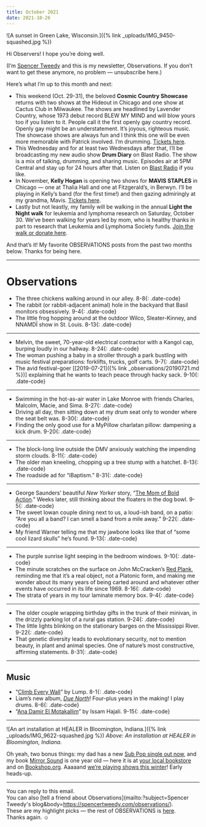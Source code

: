 ```yaml
---
title: October 2021
date: 2021-10-26
---
```


![A sunset in Green Lake, Wisconsin.]({% link _uploads/IMG_9450-squashed.jpg %})

Hi Observers! I hope you’re doing well.

(I’m [Spencer Tweedy](https://spencertweedy.com/) and this is my newsletter, Observations. If you don’t want to get these anymore, no problem — <unsubscribe>unsubscribe here</unsubscribe>.)

Here’s what I’m up to this month and next:

* This weekend (Oct. 29-31), the beloved **Cosmic Country Showcase** returns with two shows at the Hideout in Chicago and one show at Cactus Club in Milwaukee. The shows are headlined by Lavender Country, whose 1973 debut record BLEW MY MIND and will blow yours too if you listen to it. People call it the first openly gay country record. Openly gay might be an understatement. It’s joyous, righteous music. The showcase shows are always fun and I think this one will be even more memorable with Patrick involved. I’m drumming. [Tickets here](https://www.localuniverse.net/cosmiclavendertour).
* This Wednesday and for at least two Wednesdays after that, I’ll be broadcasting my new audio show **Drum Diary** on Blast Radio. The show is a mix of talking, drumming, and sharing music. Episodes air at 5PM Central and stay up for 24 hours after that. Listen on [Blast Radio](https://blastradio.com/spencertweedy) if you like.
* In November, **Kelly Hogan** is opening two shows for **MAVIS STAPLES** in Chicago — one at Thalia Hall and one at Fitzgerald’s, in Berwyn. I’ll be playing in Kelly’s band (for the first time!) and then gazing admiringly at my grandma, Mavis. [Tickets here](https://mavisstaples.com/tour).
* Lastly but not leastly, my family will be walking in the annual **Light the Night walk** for leukemia and lymphoma research on Saturday, October 30. We’ve been walking for years led by mom, who is healthy thanks in part to research that Leukemia and Lymphoma Society funds. [Join the walk or donate here](https://pages.lls.org/ltn/chi/Metrochicago21/SMillerTweedy).

And that’s it! My favorite OBSERVATIONS posts from the past two months below. Thanks for being here.

***

# Observations

* The three chickens walking around in our alley. <span>8-8</span>{: .date-code}
* The rabbit (or rabbit-adjacent animal) hole in the backyard that Basil monitors obsessively. <span>9-4</span>{: .date-code}
* The little frog hopping around at the outdoor Wilco, Sleater-Kinney, and NNAMDÏ show in St. Louis. <span>8-13</span>{: .date-code}

***

* Melvin, the sweet, 70-year-old electrical contractor with a Kangol cap, burping loudly in our hallway. <span>8-24</span>{: .date-code}
* The woman pushing a baby in a stroller through a park bustling with music festival preparations: forklifts, trucks, golf carts. <span>9-7</span>{: .date-code}
* The avid festival-goer [[2019-07-21]({% link _observations/20190721.md %})] explaining that he wants to teach peace through hacky sack. <span>9-10</span>{: .date-code}

***

* Swimming in the hot-as-air water in Lake Monroe with friends Charles, Malcolm, Macie, and Sima. <span>8-27</span>{: .date-code}
* Driving all day, then sitting down at my drum seat only to wonder where the seat belt was. <span>8-30</span>{: .date-code}
* Finding the only good use for a MyPillow charlatan pillow: dampening a kick drum. <span>9-20</span>{: .date-code}

***

* The block-long line outside the DMV anxiously watching the impending storm clouds. <span>8-11</span>{: .date-code}
* The older man kneeling, chopping up a tree stump with a hatchet. <span>8-13</span>{: .date-code}
* The roadside ad for “iBaptism.” <span>8-31</span>{: .date-code}

***

* George Saunders’ beautiful *New Yorker* story, “[The Mom of Bold Action](https://www.newyorker.com/magazine/2021/08/30/the-mom-of-bold-action).” Weeks later, still thinking about the floaters in the dog bowl. <span>9-5</span>{: .date-code}
* The sweet Iowan couple dining next to us, a loud-ish band, on a patio: “Are you all a band? I can smell a band from a mile away.” <span>9-22</span>{: .date-code}
* My friend Warner telling me that my jawbone looks like that of “some cool lizard skulls” he’s found. <span>9-13</span>{: .date-code}

***

* The purple sunrise light seeping in the bedroom windows. <span>9-10</span>{: .date-code}
* The minute scratches on the surface on John McCracken’s [Red Plank](https://www.artic.edu/artworks/33775/red-plank), reminding me that it’s a real object, not a Platonic form, and making me wonder about its many years of being carted around and whatever other events have occurred in its life since 1969. <span>8-16</span>{: .date-code}
* The strata of years in my tour laminate memory box. <span>9-4</span>{: .date-code}

***

* The older couple wrapping birthday gifts in the trunk of their minivan, in the drizzly parking lot of a rural gas station. <span>9-24</span>{: .date-code}
* The little lights blinking on the stationary barges on the Mississippi River. <span>9-22</span>{: .date-code}
* That genetic diversity leads to evolutionary security, not to mention beauty, in plant and animal species. One of nature’s most constructive, affirming statements. <span>8-31</span>{: .date-code}

***

## Music
* “[Climb Every Wall](https://lump.bandcamp.com/track/climb-every-wall)” by Lump. <span>8-1</span>{: .date-code}
* Liam’s new album, [*Due North*](https://liamkazar.bandcamp.com/album/due-north)! Four-plus years in the making! I play drums. <span>8-6</span>{: .date-code}
* “[Ana Damir El Motakallim](https://habibifunkrecords.bandcamp.com/track/ana-damir-el-motakallim)” by Issam Hajali. <span>9-15</span>{: .date-code}

***

![An art installation at HEALER in Bloomington, Indiana.]({% link _uploads/IMG_9622-squashed.jpg %})
*Above: An installation at HEALER in Bloomington, Indiana.*

Oh yeah, two bonus things: my dad has a new [Sub Pop single out now](https://ffm.to/jefftweedy_cmonamerica), and my book [Mirror Sound](https://mirrorsoundbook.com/) is one year old — here it is at [your local bookstore](https://www.indiebound.org/book/9783791386539) and on [Bookshop.org](https://bookshop.org/books/mirror-sound-the-people-and-processes-behind-self-recorded-music/9783791386539).
Aaaaand [we’re playing shows this winter](https://www.instagram.com/p/CVVSaEaNmWM/)! Early heads-up.

***

You can reply to this email.  
You can also [tell a friend about Observations](mailto:?subject=Spencer Tweedy's blog&body=https://spencertweedy.com/observations/).  
These are my highlight picks — the rest of OBSERVATIONS is [here](https://spencertweedy.com/observations).  
Thanks again. ☺︎